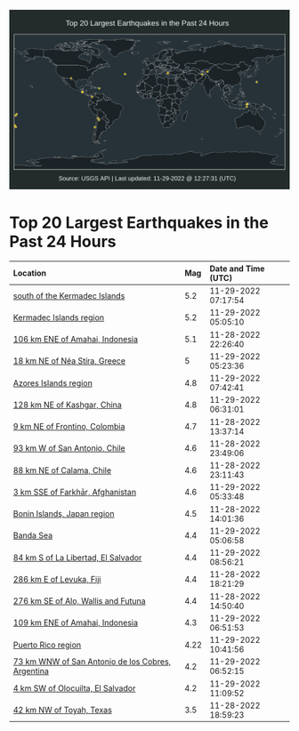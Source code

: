 ![Map](./map.png)

# Top 20 Largest Earthquakes in the Past 24 Hours

| Location | Mag | Date and Time (UTC) |
|:---|:---|:---|
| [south of the Kermadec Islands](https://earthquake.usgs.gov/earthquakes/eventpage/us7000it7t) | 5.2 | 11-29-2022 07:17:54 |
| [Kermadec Islands region](https://earthquake.usgs.gov/earthquakes/eventpage/us7000it6u) | 5.2 | 11-29-2022 05:05:10 |
| [106 km ENE of Amahai, Indonesia](https://earthquake.usgs.gov/earthquakes/eventpage/us7000it43) | 5.1 | 11-28-2022 22:26:40 |
| [18 km NE of Néa Stíra, Greece](https://earthquake.usgs.gov/earthquakes/eventpage/us7000it6x) | 5 | 11-29-2022 05:23:36 |
| [Azores Islands region](https://earthquake.usgs.gov/earthquakes/eventpage/us7000it88) | 4.8 | 11-29-2022 07:42:41 |
| [128 km NE of Kashgar, China](https://earthquake.usgs.gov/earthquakes/eventpage/us7000it7f) | 4.8 | 11-29-2022 06:31:01 |
| [9 km NE of Frontino, Colombia](https://earthquake.usgs.gov/earthquakes/eventpage/us7000isz1) | 4.7 | 11-28-2022 13:37:14 |
| [93 km W of San Antonio, Chile](https://earthquake.usgs.gov/earthquakes/eventpage/us7000it4q) | 4.6 | 11-28-2022 23:49:06 |
| [88 km NE of Calama, Chile](https://earthquake.usgs.gov/earthquakes/eventpage/us7000it4h) | 4.6 | 11-28-2022 23:11:43 |
| [3 km SSE of Farkhār, Afghanistan](https://earthquake.usgs.gov/earthquakes/eventpage/us7000it74) | 4.6 | 11-29-2022 05:33:48 |
| [Bonin Islands, Japan region](https://earthquake.usgs.gov/earthquakes/eventpage/us7000isza) | 4.5 | 11-28-2022 14:01:36 |
| [Banda Sea](https://earthquake.usgs.gov/earthquakes/eventpage/us7000it6v) | 4.4 | 11-29-2022 05:06:58 |
| [84 km S of La Libertad, El Salvador](https://earthquake.usgs.gov/earthquakes/eventpage/us7000it8a) | 4.4 | 11-29-2022 08:56:21 |
| [286 km E of Levuka, Fiji](https://earthquake.usgs.gov/earthquakes/eventpage/us7000it29) | 4.4 | 11-28-2022 18:21:29 |
| [276 km SE of Alo, Wallis and Futuna](https://earthquake.usgs.gov/earthquakes/eventpage/us7000isze) | 4.4 | 11-28-2022 14:50:40 |
| [109 km ENE of Amahai, Indonesia](https://earthquake.usgs.gov/earthquakes/eventpage/us7000it7m) | 4.3 | 11-29-2022 06:51:53 |
| [Puerto Rico region](https://earthquake.usgs.gov/earthquakes/eventpage/pr2022333000) | 4.22 | 11-29-2022 10:41:56 |
| [73 km WNW of San Antonio de los Cobres, Argentina](https://earthquake.usgs.gov/earthquakes/eventpage/us7000it7j) | 4.2 | 11-29-2022 06:52:15 |
| [4 km SW of Olocuilta, El Salvador](https://earthquake.usgs.gov/earthquakes/eventpage/us7000it94) | 4.2 | 11-29-2022 11:09:52 |
| [42 km NW of Toyah, Texas](https://earthquake.usgs.gov/earthquakes/eventpage/tx2022xifc) | 3.5 | 11-28-2022 18:59:23 |
